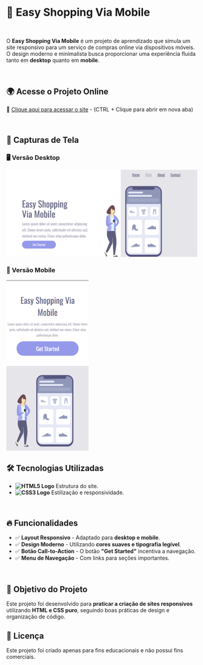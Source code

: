   <h1>🚀 Easy Shopping Via Mobile</h1>
  <br>
  <p>O <strong>Easy Shopping Via Mobile</strong> é um projeto de aprendizado que simula um site responsivo para um serviço de compras online via dispositivos móveis. 
    O design moderno e minimalista busca proporcionar uma experiência fluida tanto em <strong>desktop</strong> quanto em <strong>mobile</strong>.</p>
  <br>
   <h2>🌍 Acesse o Projeto Online</h2>
    <p>🔗 <a href="https://mayanesouza.github.io/DevClub-EasyShopping/">Clique aqui para acessar o site</a> - (CTRL + Clique para abrir em nova aba)</p>
  <br>
  <h2>🎨 Capturas de Tela</h2>

  <h3>🖥️ Versão Desktop</h3>
    <img src="https://github.com/MayaneSouza/DevClub-EasyShopping/blob/main/assets/EasyShoppingPC.png?raw=true" alt="Página Inicial - Desktop" width="700">

  <h3>📱 Versão Mobile</h3>
    <img src="https://github.com/MayaneSouza/DevClub-EasyShopping/blob/main/assets/EasyShoppingCel.png?raw=true" alt="Página Inicial - Mobile" height="450">
    <br>
  <h2>🛠 Tecnologias Utilizadas</h2>
   <ul>
        <li><strong><img src="https://img.shields.io/badge/HTML5-E34F26?style=for-the-badge&logo=html5&logoColor=white" alt="HTML5 Logo" /></strong> Estrutura do site.</li>
        <li><strong><img src="https://img.shields.io/badge/CSS3-1572B6?style=for-the-badge&logo=css3&logoColor=white" alt="CSS3 Logo" /></strong> Estilização e responsividade.</li>
    </ul>
  <br>
   <h2>🔥 Funcionalidades</h2>
   <ul>
        <li>✅ <strong>Layout Responsivo</strong> - Adaptado para <strong>desktop e mobile</strong>.</li>
        <li>✅ <strong>Design Moderno</strong> - Utilizando <strong>cores suaves e tipografia legível</strong>.</li>
        <li>✅ <strong>Botão Call-to-Action</strong> - O botão <strong>"Get Started"</strong> incentiva a navegação.</li>
        <li>✅ <strong>Menu de Navegação</strong> - Com links para seções importantes.</li>
    </ul>
  <br>
   <h2>🎯 Objetivo do Projeto</h2>
    <p>Este projeto foi desenvolvido para <strong>praticar a criação de sites responsivos</strong> utilizando <strong>HTML e CSS puro</strong>, 
    seguindo boas práticas de design e organização de código.</p>

   <h2>📄 Licença</h2>
    <p>Este projeto foi criado apenas para fins educacionais e não possui fins comerciais.</p>

